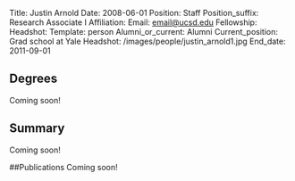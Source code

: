 Title: Justin Arnold
Date: 2008-06-01
Position: Staff
Position_suffix: Research Associate I
Affiliation:
Email: email@ucsd.edu
Fellowship:
Headshot: 
Template: person
Alumni_or_current: Alumni
Current_position: Grad school at Yale
Headshot: /images/people/justin_arnold1.jpg
End_date: 2011-09-01
<!-- Status: draft -->

## Degrees
Coming soon!

## Summary
Coming soon!

##Publications
Coming soon!
